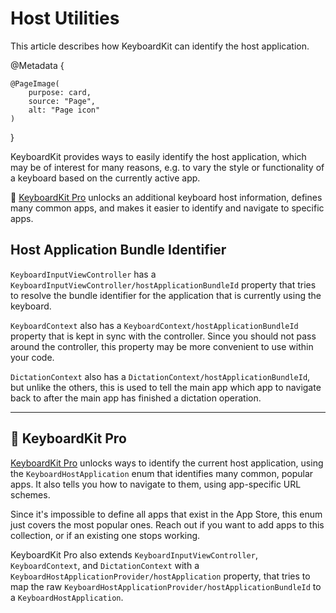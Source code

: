 # Host Utilities

This article describes how KeyboardKit can identify the host application.

@Metadata {

    @PageImage(
        purpose: card,
        source: "Page",
        alt: "Page icon"
    )
}

KeyboardKit provides ways to easily identify the host application, which may be of interest for many reasons, e.g. to vary the style or functionality of a keyboard based on the currently active app.

👑 [KeyboardKit Pro][Pro] unlocks an additional keyboard host information, defines many common apps, and makes it easier to identify and navigate to specific apps.



## Host Application Bundle Identifier

``KeyboardInputViewController`` has a ``KeyboardInputViewController/hostApplicationBundleId`` property that tries to resolve the bundle identifier for the application that is currently using the keyboard.

``KeyboardContext`` also has a ``KeyboardContext/hostApplicationBundleId`` property that is kept in sync with the controller. Since you should not pass around the controller, this property may be more convenient to use within your code.

``DictationContext`` also has a ``DictationContext/hostApplicationBundleId``, but unlike the others, this is used to tell the main app which app to navigate back to after the main app has finished a dictation operation.


---


## 👑 KeyboardKit Pro

[KeyboardKit Pro][Pro] unlocks ways to identify the current host application, using the ``KeyboardHostApplication`` enum that identifies many common, popular apps. It also tells you how to navigate to them, using app-specific URL schemes. 

Since it's impossible to define all apps that exist in the App Store, this enum just covers the most popular ones. Reach out if you want to add apps to this collection, or if an existing one stops working.

KeyboardKit Pro also extends ``KeyboardInputViewController``, ``KeyboardContext``, and ``DictationContext`` with a ``KeyboardHostApplicationProvider/hostApplication`` property, that tries to map the raw ``KeyboardHostApplicationProvider/hostApplicationBundleId`` to a ``KeyboardHostApplication``.


[Pro]: https://github.com/KeyboardKit/KeyboardKitPro
